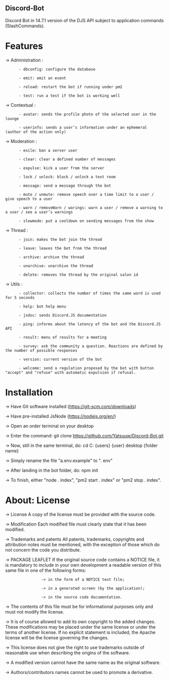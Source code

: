 ## Discord-Bot
Discord Bot in 14.7.1 version of the DJS API subject to application commands (SlashCommands).

# Features
-> Administration :

          - dbconfig: configure the database
          
          - emit: emit an event 
          
          - reload: restart the bot if running under pm2
          
          - test: run a test if the bot is working well
          
-> Contextual :
         
          - avatar: sends the profile photo of the selected user in the lounge
          
          - userinfo: sends a user’s information under an ephemeral (author of the action only)

-> Moderation :

          - exile: ban a server user
          
          - clear: clear a defined number of messages
          
          - expulse: kick a user from the server
          
          - lock / unlock: block / unlock a text room
          
          - message: send a message through the bot
          
          - mute / unmute: remove speech over a time limit to a user / give speech to a user
          
          - warn / removeWarn / warings: warn a user / remove a warning to a user / see a user’s warnings
          
          - slowmode: put a cooldown on sending messages from the show 

-> Thread : 

          - join: makes the bot join the thread
          
          - leave: leaves the bot from the thread
          
          - archive: archive the thread
          
          - unarchive: unarchive the thread
          
          - delete: removes the thread by the original salon id

-> Utils :

          - collector: collects the number of times the same word is used for 5 seconds
          
          - help: bot help menu 
          
          - jsdoc: sends Discord.JS documentation
          
          - ping: informs about the latency of the bot and the Discord.JS API
          
          - result: menu of results for a meeting
          
          - survey: ask the community a question. Reactions are defined by the number of possible responses
          
          - version: current version of the bot
          
          - welcome: send a regulation proposed by the bot with button "accept" and "refuse" with automatic expulsion if refusal.

# Installation

-> Have Git software installed (https://git-scm.com/downloads)

-> Have pre-installed JsNode (https://nodejs.org/en/)

-> Open an order terminal on your desktop

-> Enter the command: git clone https://github.com/Yatsuuw/Discord-Bot.git

-> Now, still in the same terminal, do: cd C: {users} {user} desktop {folder name}

-> Simply rename the file "a.env.example" to ". env"

-> After landing in the bot folder, do: npm init

-> To finish, either "node .  index", "pm2 start .  index" or "pm2 stop .  index".

# About: License

-> License
            A copy of the license must be provided with the source code.
            
            
-> Modification
            Each modified file must clearly state that it has been modified.
            
            
-> Trademarks and patents
            All patents, trademarks, copyrights and attribution notes must be mentioned, with the exception of those which do not concern the
            code you distribute.
            
            
-> PACKAGE LEAFLET
            If the original source code contains a NOTICE file, it is mandatory to include in your own development a readable version of this
            same file in one of the following forms:
            
                    -> in the form of a NOTICE text file;
                    
                    -> in a generated screen (by the application);
                    
                    -> in the source code documentation.

-> The contents of this file must be for informational purposes only and must not modify the license.

-> It is of course allowed to add its own copyright to the added changes. These modifications may be placed under the same license or
   under the terms of another license. If no explicit statement is included, the Apache license will be the license governing the changes.

-> This license does not give the right to use trademarks outside of reasonable use when describing the origins of the software.

-> A modified version cannot have the same name as the original software.

-> Authors/contributors names cannot be used to promote a derivative. 
